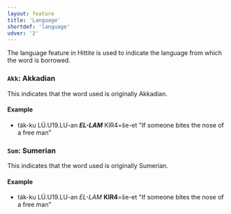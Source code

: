 ```yaml
---
layout: feature
title: 'Language'
shortdef: 'language'
udver: '2'
---
```


The language feature in Hittite is used to indicate the language from which the word is borrowed.

### <a name="Akk">`Akk`</a>: Akkadian

This indicates that the word used is originally Akkadian.

#### Example

* ták-ku LÚ.U19.LU-an *<b>EL-LAM</b>* KIR4=še-et "If someone bites the nose of a free man"

### <a name="Sum">`Sum`</a>: Sumerian

This indicates that the word used is originally Sumerian.

#### Example

* ták-ku LÚ.U19.LU-an *EL-LAM* <b>KIR4</b>=še-et "If someone bites the nose of a free man"
<!-- Interlanguage links updated Út 9. května 2023, 20:03:39 CEST -->
